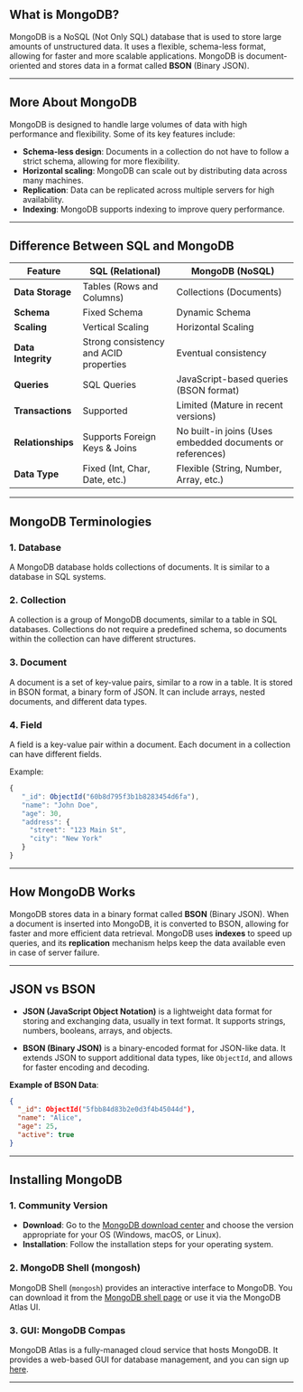 ## **What is MongoDB?**
MongoDB is a NoSQL (Not Only SQL) database that is used to store large amounts of unstructured data. It uses a flexible, schema-less format, allowing for faster and more scalable applications. MongoDB is document-oriented and stores data in a format called **BSON** (Binary JSON).

---

## **More About MongoDB**
MongoDB is designed to handle large volumes of data with high performance and flexibility. Some of its key features include:
- **Schema-less design**: Documents in a collection do not have to follow a strict schema, allowing for more flexibility.
- **Horizontal scaling**: MongoDB can scale out by distributing data across many machines.
- **Replication**: Data can be replicated across multiple servers for high availability.
- **Indexing**: MongoDB supports indexing to improve query performance.

---

## **Difference Between SQL and MongoDB**

| Feature                | SQL (Relational)                      | MongoDB (NoSQL)                           |
|------------------------|---------------------------------------|-------------------------------------------|
| **Data Storage**        | Tables (Rows and Columns)             | Collections (Documents)                   |
| **Schema**              | Fixed Schema                          | Dynamic Schema                           |
| **Scaling**             | Vertical Scaling                      | Horizontal Scaling                       |
| **Data Integrity**      | Strong consistency and ACID properties | Eventual consistency                     |
| **Queries**             | SQL Queries                           | JavaScript-based queries (BSON format)    |
| **Transactions**        | Supported                             | Limited (Mature in recent versions)      |
| **Relationships**       | Supports Foreign Keys & Joins         | No built-in joins (Uses embedded documents or references) |
| **Data Type**           | Fixed (Int, Char, Date, etc.)         | Flexible (String, Number, Array, etc.)    |

---

## **MongoDB Terminologies**
### **1. Database**
A MongoDB database holds collections of documents. It is similar to a database in SQL systems.

### **2. Collection**
A collection is a group of MongoDB documents, similar to a table in SQL databases. Collections do not require a predefined schema, so documents within the collection can have different structures.

### **3. Document**
A document is a set of key-value pairs, similar to a row in a table. It is stored in BSON format, a binary form of JSON. It can include arrays, nested documents, and different data types.

### **4. Field**
A field is a key-value pair within a document. Each document in a collection can have different fields.

Example:
```javascript
{
   "_id": ObjectId("60b8d795f3b1b8283454d6fa"),
   "name": "John Doe",
   "age": 30,
   "address": {
     "street": "123 Main St",
     "city": "New York"
   }
}
```

---

## **How MongoDB Works**
MongoDB stores data in a binary format called **BSON** (Binary JSON). When a document is inserted into MongoDB, it is converted to BSON, allowing for faster and more efficient data retrieval. MongoDB uses **indexes** to speed up queries, and its **replication** mechanism helps keep the data available even in case of server failure.

---

## **JSON vs BSON**
- **JSON (JavaScript Object Notation)** is a lightweight data format for storing and exchanging data, usually in text format. It supports strings, numbers, booleans, arrays, and objects.
  
- **BSON (Binary JSON)** is a binary-encoded format for JSON-like data. It extends JSON to support additional data types, like `ObjectId`, and allows for faster encoding and decoding.

**Example of BSON Data**:
```json
{
  "_id": ObjectId("5fbb84d83b2e0d3f4b45044d"),
  "name": "Alice",
  "age": 25,
  "active": true
}
```

---

## **Installing MongoDB**

### **1. Community Version**
- **Download**: Go to the [MongoDB download center](https://www.mongodb.com/try/download/community) and choose the version appropriate for your OS (Windows, macOS, or Linux).
- **Installation**: Follow the installation steps for your operating system. 

### **2. MongoDB Shell (mongosh)**
MongoDB Shell (`mongosh`) provides an interactive interface to MongoDB. You can download it from the [MongoDB shell page](https://www.mongodb.com/try/download/shell) or use it via the MongoDB Atlas UI.

### **3. GUI: MongoDB Compas**
MongoDB Atlas is a fully-managed cloud service that hosts MongoDB. It provides a web-based GUI for database management, and you can sign up [here](https://www.mongodb.com/try/download/compass).

---

